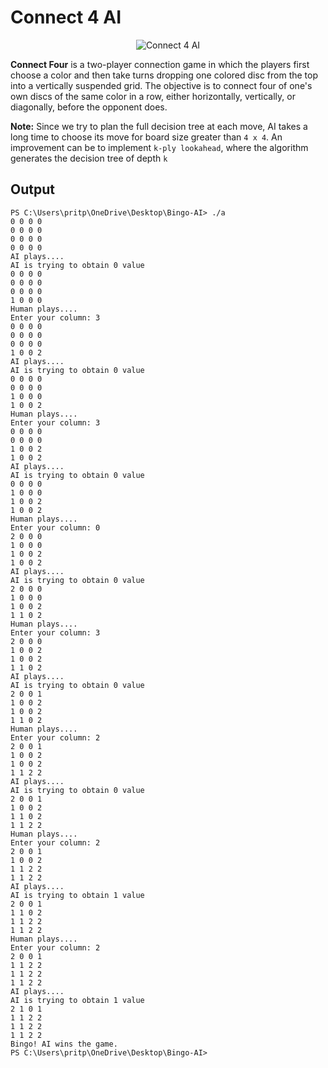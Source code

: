 # Connect 4 AI

<p align="center">
  <img src="https://miro.medium.com/v2/resize:fit:640/format:webp/0*HqTdkytsHijhlRsd.gif" alt="Connect 4 AI">
</p>

<b>Connect Four</b> is a two-player connection game in which the players first choose a color and then take turns dropping one colored disc from the top into a vertically suspended grid. The objective is to connect four of one's own discs of the same color in a row, either horizontally, vertically, or diagonally, before the opponent does.

<b>Note:</b> Since we try to plan the full decision tree at each move, AI takes a long time to choose its move for  board size greater than ```4 x 4```. An improvement can be to implement ```k-ply lookahead```, where the algorithm generates the decision tree of depth ```k```

## Output

```
PS C:\Users\pritp\OneDrive\Desktop\Bingo-AI> ./a
0 0 0 0 
0 0 0 0
0 0 0 0
0 0 0 0
AI plays....
AI is trying to obtain 0 value
0 0 0 0
0 0 0 0
0 0 0 0
1 0 0 0
Human plays....
Enter your column: 3
0 0 0 0
0 0 0 0
0 0 0 0
1 0 0 2
AI plays....
AI is trying to obtain 0 value
0 0 0 0
0 0 0 0
1 0 0 0
1 0 0 2
Human plays....
Enter your column: 3
0 0 0 0
0 0 0 0
1 0 0 2
1 0 0 2
AI plays....
AI is trying to obtain 0 value
0 0 0 0
1 0 0 0
1 0 0 2
1 0 0 2
Human plays....
Enter your column: 0
2 0 0 0
1 0 0 0
1 0 0 2
1 0 0 2
AI plays....
AI is trying to obtain 0 value
2 0 0 0
1 0 0 0
1 0 0 2
1 1 0 2
Human plays....
Enter your column: 3
2 0 0 0
1 0 0 2
1 0 0 2
1 1 0 2
AI plays....
AI is trying to obtain 0 value
2 0 0 1
1 0 0 2
1 0 0 2
1 1 0 2
Human plays....
Enter your column: 2
2 0 0 1
1 0 0 2
1 0 0 2
1 1 2 2
AI plays....
AI is trying to obtain 0 value
2 0 0 1
1 0 0 2
1 1 0 2
1 1 2 2 
Human plays....
Enter your column: 2
2 0 0 1
1 0 0 2
1 1 2 2
1 1 2 2
AI plays....
AI is trying to obtain 1 value
2 0 0 1
1 1 0 2 
1 1 2 2
1 1 2 2
Human plays....
Enter your column: 2
2 0 0 1
1 1 2 2
1 1 2 2
1 1 2 2
AI plays....
AI is trying to obtain 1 value
2 1 0 1
1 1 2 2
1 1 2 2
1 1 2 2
Bingo! AI wins the game.
PS C:\Users\pritp\OneDrive\Desktop\Bingo-AI>
```
